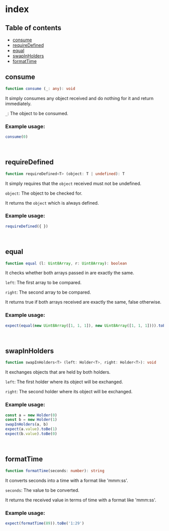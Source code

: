# index

## Table of contents
- [consume](https://github.com/ii887522/hydro/blob/master/docs/index.md#consume)
- [requireDefined](https://github.com/ii887522/hydro/blob/master/docs/index.md#requireDefined)
- [equal](https://github.com/ii887522/hydro/blob/master/docs/index.md#equal)
- [swapInHolders](https://github.com/ii887522/hydro/blob/master/docs/index.md#swapInHolders)
- [formatTime](https://github.com/ii887522/hydro/blob/master/docs/index.md#formatTime)

## **consume**
```ts
function consume (_: any): void
```
It simply consumes any object received and do nothing for it and return immediately.

`_`: The object to be consumed.

### **Example usage:**
```ts
consume(0)
```
<br />

## **requireDefined**
```ts
function requireDefined<T> (object: T | undefined): T
```
It simply requires that the `object` received must not be undefined.

`object`: The object to be checked for.

It returns the `object` which is always defined.

### **Example usage:**
```ts
requireDefined({ })
```
<br />

## **equal**
```ts
function equal (l: Uint8Array, r: Uint8Array): boolean
```
It checks whether both arrays passed in are exactly the same.

`left`: The first array to be compared.

`right`: The second array to be compared.

It returns true if both arrays received are exactly the same, false otherwise.

### **Example usage:**
```ts
expect(equal(new Uint8Array([1, 1, 1]), new Uint8Array([1, 1, 1]))).toBeTruthy()
```
<br />

## **swapInHolders**
```ts
function swapInHolders<T> (left: Holder<T>, right: Holder<T>): void
```
It exchanges objects that are held by both holders.

`left`: The first holder where its object will be exchanged.

`right`: The second holder where its object will be exchanged.

### **Example usage:**
```ts
const a = new Holder(0)
const b = new Holder(1)
swapInHolders(a, b)
expect(a.value).toBe(1)
expect(b.value).toBe(0)
```
<br />

## **formatTime**
```ts
function formatTime(seconds: number): string
```
It converts seconds into a time with a format like 'mmm:ss'.

`seconds`: The value to be converted.

It returns the received value in terms of time with a format like 'mmm:ss'.

### **Example usage:**
```ts
expect(formatTime(89)).toBe('1:29')
```
<br />
